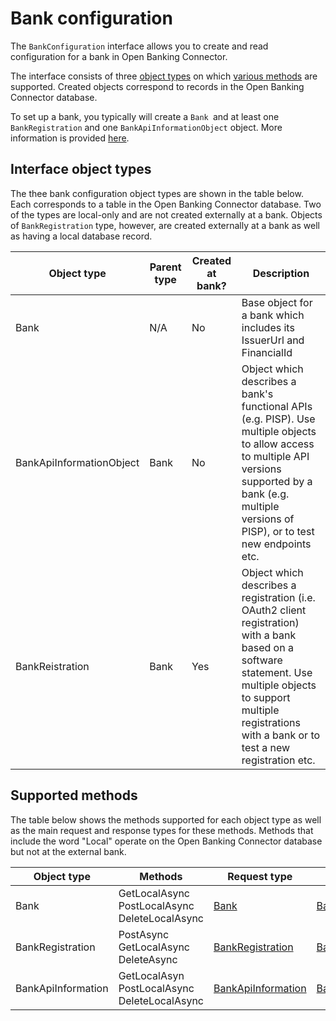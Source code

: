 # Bank configuration

The `BankConfiguration` interface allows you to create and read configuration for a bank in Open Banking Connector.

The interface consists of three [object types](#interface-object-types) on which [various methods](#supported-methods) are supported. Created objects correspond to records in the Open Banking Connector database.

To set up a bank, you typically will create a `Bank `and at least one `BankRegistration` and one `BankApiInformationObject` object. More information is provided [here](./set-up-a-bank.md).

## Interface object types

The thee bank configuration object types are shown in the table below. Each corresponds to a table in the Open Banking Connector database. Two of the types are local-only and are not created externally at a bank. Objects of `BankRegistration` type, however, are created externally at a bank as well as having a local database record.

Object type | Parent type | Created at bank? | Description | 
--- | --- | --- | ---
Bank | N/A | No | Base object for a bank which includes its IssuerUrl and FinancialId
BankApiInformationObject | Bank| No | Object which describes a bank's functional APIs (e.g. PISP). Use multiple objects to allow access to multiple API versions supported by a bank (e.g. multiple versions of PISP), or to test new endpoints etc.
BankReistration | Bank| Yes | Object which describes a registration (i.e. OAuth2 client registration) with a bank based on a software statement. Use multiple objects to support multiple registrations with a bank or to test a new registration etc.

## Supported methods

The table below shows the methods supported for each object type as well as the main request and response types for these methods. Methods that include the word "Local" operate on the Open Banking Connector database but not at the external bank.

Object type | Methods | Request type| Response type
 --- | --- | ---| ---
Bank|GetLocalAsync <br/> PostLocalAsync <br/> DeleteLocalAsync <br/>|[Bank](../../../src/OpenBanking.Library.Connector/Models/Public/Request/Bank.cs#L23)|[Bank](../../../src/OpenBanking.Library.Connector/Models/Public/Response/BankResponse.cs#L18)
BankRegistration| PostAsync <br/> GetLocalAsync <br/> DeleteAsync |[BankRegistration](../../../src/OpenBanking.Library.Connector/Models/Public/Request/BankRegistration.cs#L17)|[BankRegistration](../../../src/OpenBanking.Library.Connector/Models/Public/Response/BankRegistrationResponse.cs#L22)
BankApiInformation| GetLocalAsyn <br/> PostLocalAsync <br/> DeleteLocalAsync |[BankApiInformation](../../../src/OpenBanking.Library.Connector/Models/Public/Request/BankApiSet.cs#L18)|[BankApiInformation](../../../src/OpenBanking.Library.Connector/Models/Public/Response/BankApiSetResponse.cs#L21)